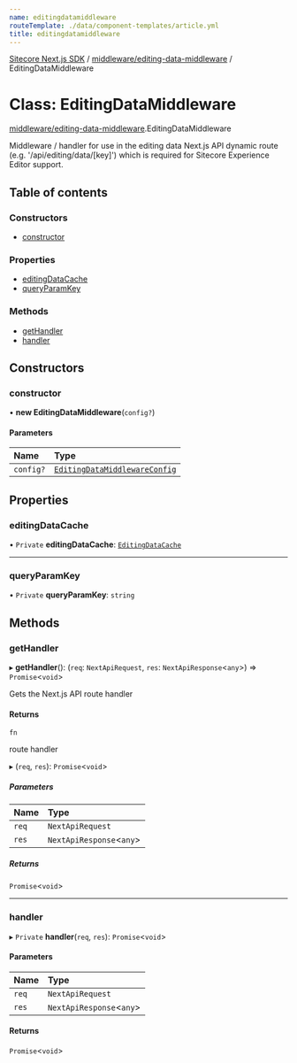 ```yaml
---
name: editingdatamiddleware
routeTemplate: ./data/component-templates/article.yml
title: editingdatamiddleware
---
```


[Sitecore Next.js SDK](/docs/nextjs/ref/) / [middleware/editing-data-middleware](/docs/nextjs/ref/modules/middleware_editing_data_middleware) / EditingDataMiddleware

# Class: EditingDataMiddleware

[middleware/editing-data-middleware](/docs/nextjs/ref/modules/middleware_editing_data_middleware).EditingDataMiddleware

Middleware / handler for use in the editing data Next.js API dynamic route (e.g. '/api/editing/data/[key]')
which is required for Sitecore Experience Editor support.

## Table of contents

### Constructors

- [constructor](/docs/nextjs/ref/classes/middleware_editing_data_middleware/editingdatamiddleware#constructor)

### Properties

- [editingDataCache](/docs/nextjs/ref/classes/middleware_editing_data_middleware/editingdatamiddleware#editingdatacache)
- [queryParamKey](/docs/nextjs/ref/classes/middleware_editing_data_middleware/editingdatamiddleware#queryparamkey)

### Methods

- [getHandler](/docs/nextjs/ref/classes/middleware_editing_data_middleware/editingdatamiddleware#gethandler)
- [handler](/docs/nextjs/ref/classes/middleware_editing_data_middleware/editingdatamiddleware#handler)

## Constructors

### constructor

• **new EditingDataMiddleware**(`config?`)

#### Parameters

| Name | Type |
| :------ | :------ |
| `config?` | [`EditingDataMiddlewareConfig`](/docs/nextjs/ref/interfaces/middleware_editing_data_middleware/editingdatamiddlewareconfig) |

## Properties

### editingDataCache

• `Private` **editingDataCache**: [`EditingDataCache`](/docs/nextjs/ref/interfaces/middleware_editing_data_cache/editingdatacache)

___

### queryParamKey

• `Private` **queryParamKey**: `string`

## Methods

### getHandler

▸ **getHandler**(): (`req`: `NextApiRequest`, `res`: `NextApiResponse`<`any`\>) => `Promise`<`void`\>

Gets the Next.js API route handler

#### Returns

`fn`

route handler

▸ (`req`, `res`): `Promise`<`void`\>

##### Parameters

| Name | Type |
| :------ | :------ |
| `req` | `NextApiRequest` |
| `res` | `NextApiResponse`<`any`\> |

##### Returns

`Promise`<`void`\>

___

### handler

▸ `Private` **handler**(`req`, `res`): `Promise`<`void`\>

#### Parameters

| Name | Type |
| :------ | :------ |
| `req` | `NextApiRequest` |
| `res` | `NextApiResponse`<`any`\> |

#### Returns

`Promise`<`void`\>
